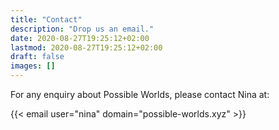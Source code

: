 ```yaml
---
title: "Contact"
description: "Drop us an email."
date: 2020-08-27T19:25:12+02:00
lastmod: 2020-08-27T19:25:12+02:00
draft: false
images: []
---
```


For any enquiry about Possible Worlds, please contact Nina at:

{{< email user="nina" domain="possible-worlds.xyz" >}}

